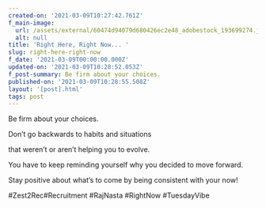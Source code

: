 ```yaml
---
created-on: '2021-03-09T10:27:42.761Z'
f_main-image:
  url: /assets/external/60474d94079d680426ec2e48_adobestock_193699274.jpeg
  alt: null
title: 'Right Here, Right Now... '
slug: right-here-right-now
f_date: '2021-03-09T00:00:00.000Z'
updated-on: '2021-03-09T10:28:52.053Z'
f_post-summary: Be firm about your choices.
published-on: '2021-03-09T10:28:55.508Z'
layout: '[post].html'
tags: post
---
```


Be firm about your choices.

Don’t go backwards to habits and situations

that weren’t or aren’t helping you to evolve.

You have to keep reminding yourself why you decided to move forward.

Stay positive about what’s to come by being consistent with your now!

#Zest2Rec#Recruitment #RajNasta #RightNow #TuesdayVibe

‍
